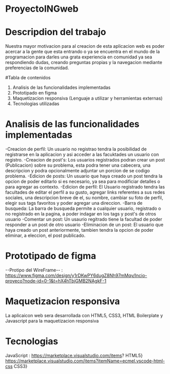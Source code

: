 # ProyectoINGweb
# Descripdion del trabajo

Nuestra mayor motivacion para al creacion de esta aplicacion web es poder acercar a la gente que esta entrando
o ya se encuentra en el mundo de la programacion para darles una grata experiencia en 
comunidad ya sea respondiendo dudas, creando preguntas propias y la navegacion mediante preferencias de la comunidad.

#Tabla de contenidos 
1. Analisis de las funcionalidades implementadas
2. Prototipado en figma
3. Maquetizacion responsiva (Lenguaje a utilizar y herramientas externas)
4. Tecnologias utilizadas

# Analisis de las funcionalidades implementadas
-Creacion de perfil: Un usuario no registrao tendra la posibilidad de registrarse en la aplicacion y asi acceder
a las facuktades un usuario con registro.
-Creacion de post's: Los usuarios registrados podran crear un post (Publicacion) sobre su problema, esta podra tener una cabecera, una descripcion y podra opcionalmente adjuntar un porcion de se codigo problema.
-Edicion de posts: Un usuario que haya creado un post tendra la opcion de poder editarlo si es necesario, ya sea para modificiar detalles o para agregar as contexto.
-Edicion de perfil: El Usuario registrado tendra las facultades de editar el perfil  a su gusto, agregar links referentes a sus redes sociales, una descripcion breve de el, su nombre, cambiar su foto de perfil, elegir sus tags favoritos y poder agregar una direccion.
-Barra de busqueda: La barra de busqueda permite a cualquier usuario, registrado o no registrado en la pagina, a poder indagar en los tags y post's de otros usuario 
-Comentar un post: Un usaurio regitrado tiene la facultad de poder responder a un post de otro usuario 
-Eliminacion de un post: El usuario que haya creado un post anteriormente, tambien tendra la opcion de poder eliminar, a eleccion, el post publicado.

# Prototipado de figma
--Protipo del WireFrame-- : https://www.figma.com/design/y1rDKwPY6dugZ8Nh97mMqv/Incio-proyeco?node-id=0-1&t=hX4hTbjGMB2NAgkF-1

# Maquetizacion responsiva
La aplicaicon web sera desarrollada con HTML5, CSS3, HTML Boilerplate y Javascript para la maquetizacion responsiva

# Tecnologias
JavaScript : https://marketplace.visualstudio.com/items?
HTML5} 
https://marketplace.visualstudio.com/items?itemName=ecmel.vscode-html-css
CSS3}

